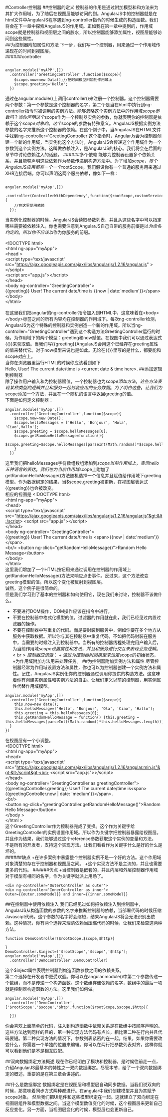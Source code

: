 #Controller控制器
##控制器的定义
控制器的作用是通过附加模型和和方法来为其扩大作用域，为了随后在视图层能够访问的到。AngularJS中的控制器就是在html文件中AngularJS程序遇到ng-controller指令的时候生成的构造函数。我们将会在下一章中探索AngularJS的作用域。正如我在第一章中提到的，作用域scope就是控制器和视图层之间的胶水，所以控制器能够添加属性，视图层能够访问到这些属性。<br>
##为控制器附加属性和方法
下一步，我们写一个控制器，用来通过一个作用域传递现在的时间到视图层。<br>
######controller
<pre><code>
angular.module('myAPP',[])
  .controller('GreetingController',function($scope){
    $scope.now=new Data();//把时间模型附加到作用域上
    $scope.greeting='Hello';
  })
</code></pre>
通过在angular.module()上调用controller()来注册一个控制器。这个控制器需要两个参数：第一个参数是这个控制器的名字，第二个是当在html中执行到ng-controller指令时被调用的实例方法。能够忽略这个实例方法中的作用域$scope参数吗？当你声明这个$scope作为一个控制器实例的参数，你就表明你的控制器是依赖于这个$scope对象的。这个$scope的参数有特殊意义。AngularJS根据实例方法参数的名字来推断这个控制器的依赖。在这个例子中，当AngularJS在HTML文件中找到ng-controller='GreetingController'这个指令时，AngularJs会为控制器创建一个新的作用域，当实例化这个方法时，AngularJS会传递这个作用域作为一个参数到这个实例方法。这叫做依赖注入，是AngularJS的核心。我们将会在后面的章节中讨论依赖注入的话题。
######多个依赖
能够为控制器设置多个依赖关系，并且能够声明这些依赖作为参数传递到构造方法中。为了增加$scope，每个AngularJS应用都有一个一个$rootScope。我们假设你有一个普通的服务用来通过XHR连接后端。你可以声明这两个服务依赖，像如下一样：
<pre><code>
angular.module('myApp',[])
  .controller(ControllerWithDependency',function($rootScope,customService){
    //在这里使用依赖
  });
</code></pre>
当实例化控制器的时候，AngularJS会读取参数列表，并且从这些名字中可以指定哪些需要被依赖注入。你也需要注意到AngularJS自己自带的服务前缀是以$为命名约定的。所以你不应该以$作为你服务的前缀。<br>
<br>
&lt;!DOCTYPE html&gt; <br>
&lt;html ng-app="myApp"&gt;<br>
&lt;head &gt;<br>
&lt;script type='text/javascript' src="https://ajax.googleapis.com/ajax/libs/angularjs/1.2.16/angular.js" &gt;&lt;/script&gt;<br>
&lt;script src="app.js"&gt;&lt;/script&gt;<br>
&lt;/head&gt;<br>
&lt;body ng-controller="GreetingController"&gt;<br>
{{greeting}} User! The current date/time is <span>{{now | date:'medium'}}&lt;/span&gt;<br>
&lt;/body&gt;<br>
&lt;/html&gt;<br>
<br>
在这里我们把angular的ng-controller指令加入到HTML中，这意味着在&lt;body&gt;&lt;/body&gt;标签之间的所有内容均在控制器的作用域下。每次ng-controller检测，AngularJS为这个特殊的控制器和实例创造一个新的作用域。所以当ng-controller="GreetingController"遇到这个构造方法GreetingController运行的时候，为作用域下的两个模型：greeting和now赋值。在视图中我们可以通过表达式{{}}来获取值。当我们写{{greeting}}AngularJS会用这个已经存在greeting属性的值来替代它。对于now模型来说也是如此。无论在{{}}里写的是什么，都要能和scope对应上。<br>
当你在浏览器里运行HTML的时候你应该看到如下<br>
Hello, User! The current date/time is <current date & time here>.
##添加逻辑到控制器<br>
除了操作用户输入和为控制器赋值，一个控制器也为$scope添加方法，这些方法表现某种类型的逻辑并且和服务一起封装应用的业务数据。
为了明白这些，让我们为$scope添加一个方法，并且在一个随机的语言中返回greeting的值。<br>
下面是如何定义控制器：<br>
```
angular.module('myApp',[])
  .controller('GreetingController',function($scope){
    $scope.now=new Date();
    $scope.helloMessages = ['Hello', 'Bonjour', 'Hola', 'Ciao',Hallo'];
    $scope.greeting = $scope.helloMessages[0];
    $scope.getRandomHelloMessage=function(){
      $scope.greeting=$scope.helloMessages[parseInt(Math.random()*$scope.helloMessages.length)]
    }
  })
```
这里我们把helloMessages字符数组数组添加到$scope当前作用域上，表示hello五种语言的表达。我们也为当前作用域$scope上附加了getRandomHelloMessage()方法随机选择一个信息并且赋值给作用域下greeting模型。作为数据绑定的结果，当$scope.greeting被更新，在视图层表达式{{greeting}}也会被改变。<br>
相应的视图是
&lt;!DOCTYPE html&gt;<br>
&lt;html ng-app="myApp"&gt;<br>
&lt;head&gt;<br>
&lt;script type='text/javascript' src="https://ajax.googleapis.com/ajax/libs/angularjs/1.2.16/angular.js"&gt;&lt;/script&gt;
&lt;script src="app.js"&gt;&lt;/script&gt;<br>
&lt;/head&gt;<br>
&lt;body ng-controller="GreetingController"&gt;<br>
{{greeting}} User! The current date/time is &lt;span&gt;{{now | date:'medium'}}&lt;/span&gt;.<br>
&lt;br/&gt;
&lt;button ng-click="getRandomHelloMessage()"&gt;Random Hello Message&lt;/button&gt;<br>
&lt;/body&gt;<br>
&lt;/html&gt;<br>
这里我们增加了一个HTML按钮用来通过调用在控制器的作用域上getRandomHelloMessage()方法来响应点击事件。反过来，这个方法改变greeting模型的值。所以这个变化被反射到视图层。<br>
诚然，这个例子是很简单的。<br>
但是我们学习到了基本的控制器和如何使用它，现在我们来讨论，控制器不该做什么。
+ 不要进行DOM操作，DOM操作应该在指令中进行。
+ 不要在控制器中格式化模型的值，过滤器的作用就在此，我们已经见过内置过滤器的操作。
+ 不要在控制器中写重复的代码。而是要封装到服务中，例如你要在多个地方从服务中获取数据。所以你与其在控制器中重复代码，不如把代码封装在服务中，当需要的时候注入到控制器中。当所有的控制器线程处理完用户输入后，为当前作用域$scope设置属性和方法，并且和服务进行交互来表现业务逻辑。<br>
控制器应该做：
+通过为控制器附加模型来设定$scope的初始状态，
+为作用域附加方法用来处理任务。
##为控制器附加实例方法和属性
尽管控制器经常为作用域设置方法和属性，你也可以为控制器创建一个实例方法和属性。记住，AngularJS实例化你的控制器通过调用你提供的构造方法。这意味着你有创建实例属性和实例方法的自由。让我们定义以前的控制器，用实例属性代替作用域模型。
```
angular.module('myApp',[])
  .controller('GreetingController',function($scope){
    this.now=new date();
    this.helloMessage=['Hello', 'Bonjour', 'Ola', 'Ciao', 'Hallo'];
    this.greeting = this.helloMessages[0];
    this.getRandomHelloMessage = function() {this.greeting = this.helloMessages[parseInt((Math.random()*this.helloMessages.length))];
  }
})
```
在视图层有一个小调整。<br>
&lt;!DOCTYPE html&gt;<br>
&lt;html ng-app="myApp"&gt;<br>
&lt;head&gt;<br>
&lt;script type='text/javascript'<br> src="https://ajax.googleapis.com/ajax/libs/angularjs/1.2.16/angular.min.js"&gt;&lt;/script&gt;<br>
&lt;script src="app.js"&gt;&gt;/script&gt;<br>
&lt;/head&gt;<br>
&lt;body ng-controller="GreetingController as greetingController"&gt;<br>
{{greetingController.greeting}} User! The current date/time is&lt;span&gt;{{greetingController.now | date: 'medium'}}&lt;/span&gt;.<br>
&lt;br/&gt;<br>
&lt;button ng-click="greetingController.getRandomHelloMessage()"&gt;Random Hello Message&lt;/button&gt;<br>
&lt;/body &gt;<br>
&lt;/html &gt;<br>
这个GreetingController作为控制器完成了变换。这个作为关键字给GreetingController的实例设置作用域。所以作为关键字把控制器暴露给视图层。并且作为结果，我们能够通过这个reference参数获取这个实例的变量和方法。<br>
不是所有的开发者，支持这个实现方法。让我们看看作为关键字什么是好的什么是坏的。<br>
######缺点
+在许多案例中暴露整个控制器实例不是一个好的方法。这个作用域对象清楚的存在于控制器和视图层之间。
+这个实现方法不是主流的，并且也需要更多的代码。
######优点
+当控制器是嵌套的，并且内层和外层控制器作用域对于模型有相同的名字，作为关键字就派上用场了。<br>
```
<div ng-controller='OuterController as outer'>
<div ng-controller='InnerController as inner'>
Outer={{outer.someModel}} and inner={{inner.someModel}}
```
##在控制器中使用依赖注入
我们已经见过如何把依赖注入到控制器中，AngularJS从构造函数的参数的名字来推断控制器的依赖，当部署代码的时候压缩Javascipt代码，这个参数的名字将会缩短，结果AngularJS将会无法识别出依赖。这种情况，你有两个选择来理清依赖当压缩代码的时候，让我们来检查这两种方法。
```
function DemoController($rootScope,$scope,$http){
  
}
DemoController.$inject=['$rootScope','$scope','$http'];
angular.module('myApp',[])
  .controller('DemoController',DemoController)
```
这个$inject属性表明控制器到构造函数参数之间的依赖关系。<br>
第二个选择在开发者中更受欢迎。你可以在angular.module()中第二个参数传递一个数组，而不是传递一个构造函数。这个数组存储依赖的名字，数组中的最后一项就是控制器构造函数的方法。这里我们如何做。
```
angular.module('myApp',[])
  .controller('DemoController',['$rootScope','$scope','$htp',function($rootScope,$scope,$http){
    
  }])
```
你会喜欢上面简单的代码，注入到构造函数中依赖关系是在数组中按顺序声明的。<br>
这些方法达到同样的目的，第一种实现方法代码有点长，相比第二种在行内并且代码要短。第二种实现方法的情况下，参数列表紧密的在一起。结果，如果你需要改变什么，你需要一个单独的位置来编辑。你可以在两行把参数列表对齐，这样你就可以看到他们是不是相互匹配。

##双向数据绑定方法概述
现在你已经明白了模块和控制器，是时候往前走一点，介绍AngularJS最基本的特性之一双向数据绑定。尽管本节，给了一个双向数据绑定的概述，重要的是在第三章会讲述的。

##什么是数据绑定
数据绑定是在视图层和模型层自动同步数据。当我们说双向的时候，那意味着同步方式两种都进行。在angular中我们创建模型并且为其赋予scope对象。
然后我们把UI组件和这些模型绑定在一起。这就建立了双向绑定在视图层组件和模型数据之间。当这个模型数值变化的时候，这个视图层来更新自己反应变化。另一方面，当视图层变化的时候，模型层也会更新自己。




